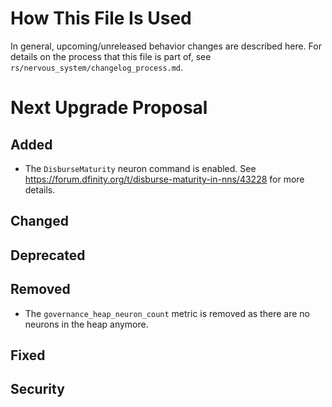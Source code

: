 # How This File Is Used

In general, upcoming/unreleased behavior changes are described here. For details
on the process that this file is part of, see
`rs/nervous_system/changelog_process.md`.


# Next Upgrade Proposal

## Added

* The `DisburseMaturity` neuron command is enabled. See https://forum.dfinity.org/t/disburse-maturity-in-nns/43228 for more details.

## Changed

## Deprecated

## Removed

* The `governance_heap_neuron_count` metric is removed as there are no neurons in the heap anymore.

## Fixed

## Security
